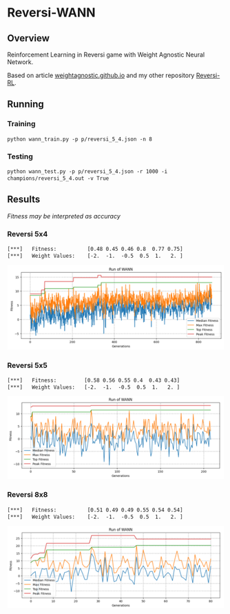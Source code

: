 # Reversi-WANN

## Overview

Reinforcement Learning in Reversi game with Weight Agnostic Neural Network.

Based on article [weightagnostic.github.io](https://weightagnostic.github.io/) and my other repository [Reversi-RL](https://github.com/klima7/Reversi-RL).

## Running

### Training
```
python wann_train.py -p p/reversi_5_4.json -n 8
```

### Testing
```
python wann_test.py -p p/reversi_5_4.json -r 1000 -i champions/reversi_5_4.out -v True
```

## Results

_Fitness may be interpreted as accuracy_

### Reversi 5x4
```
[***]   Fitness:          [0.48 0.45 0.46 0.8  0.77 0.75]
[***]   Weight Values:    [-2.  -1.  -0.5  0.5  1.   2. ]
```
![Reversi_5_4](https://github.com/klima7/Reversi-WANN/blob/master/log/reversi_5_4.png)

### Reversi 5x5
```
[***]   Fitness:         [0.58 0.56 0.55 0.4  0.43 0.43] 
[***]   Weight Values:   [-2.  -1.  -0.5  0.5  1.   2. ]
```
![Reversi_5_5](https://github.com/klima7/Reversi-WANN/blob/master/log/reversi_5_5.png)

### Reversi 8x8
```
[***]   Fitness:          [0.51 0.49 0.49 0.55 0.54 0.54] 
[***]   Weight Values:    [-2.  -1.  -0.5  0.5  1.   2. ]
```
![Reversi_8_8](https://github.com/klima7/Reversi-WANN/blob/master/log/reversi_8_8.png)

